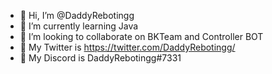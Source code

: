 - 👋 Hi, I’m @DaddyRebotingg
- 🌱 I’m currently learning Java
- 💞️ I’m looking to collaborate on BKTeam and Controller BOT
- 👋 My Twitter is https://twitter.com/DaddyRebotingg/
- 👋 My Discord is DaddyRebotingg#7331
